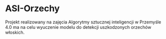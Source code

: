 # ASI-Orzechy
Projekt realizowany na zajęcia Algorytmy sztucznej inteligencji w Przemyśle 4.0 ma na celu wyuczenie modelu do detekcji uszkodzonych orzechów włoskich.

